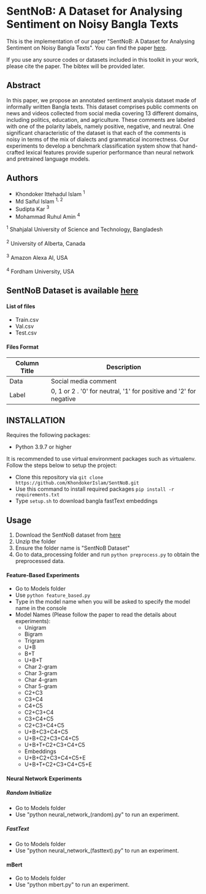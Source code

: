 # SentNoB: A Dataset for Analysing Sentiment on Noisy Bangla Texts

This is the implementation of our paper "SentNoB: A Dataset for Analysing Sentiment on Noisy Bangla Texts". You can find the paper [here](http://sudiptakar.info/assets/files/sentnob_emnlp_2021.pdf).


If you use any source codes or datasets included in this toolkit in your work, please cite the paper. The bibtex will be provided later.

## Abstract
In this paper, we propose an annotated sentiment
analysis dataset made of informally written
Bangla texts. This dataset comprises public
comments on news and videos collected
from social media covering 13 different domains,
including politics, education, and agriculture.
These comments are labeled with one
of the polarity labels, namely positive, negative,
and neutral. One significant characteristic
of the dataset is that each of the comments is
noisy in terms of the mix of dialects and grammatical
incorrectness. Our experiments to develop
a benchmark classification system show
that hand-crafted lexical features provide superior
performance than neural network and pretrained
language models.

## Authors

* Khondoker Ittehadul Islam <sup>1</sup>
* Md Saiful Islam <sup>1, 2</sup>
* Sudipta Kar <sup>3</sup>
* Mohammad Ruhul Amin <sup>4</sup>

<sup>1</sup> Shahjalal University of Science and Technology, Bangladesh
<br>
<br>
<sup>2</sup> University of Alberta, Canada
<br>
<br>
<sup>3</sup> Amazon Alexa AI, USA
<br>
<br>
<sup>4</sup> Fordham University, USA

## SentNoB Dataset is available [here](https://www.kaggle.com/cryptexcode/sentnob-sentiment-analysis-in-noisy-bangla-texts) 

#### List of files

* Train.csv
* Val.csv
* Test.csv

#### Files Format
Column Title | Description
------------ | -------------
Data | Social media comment
Label | 0, 1 or 2 . '0' for neutral, '1' for positive and '2' for negative

## INSTALLATION

Requires the following packages:
* Python 3.9.7 or higher

It is recommended to use virtual environment packages such as virtualenv. Follow the steps below to setup the project:
* Clone this repository via `git clone https://github.com/KhondokerIslam/SentNoB.git`
* Use this command to install required packages `pip install -r requirements.txt`
* Type `setup.sh` to download bangla fastText embeddings

## Usage

1. Download the SentNoB dataset from [here](https://www.kaggle.com/cryptexcode/sentnob-sentiment-analysis-in-noisy-bangla-texts)
2. Unzip the folder
3. Ensure the folder name is "SentNoB Dataset"
4. Go to data_processing folder and run `python preprocess.py` to obtain the preprocessed data.

#### Feature-Based Experiments
* Go to Models folder
* Use `python feature_based.py`
* Type in the model name when you will be asked to specify the model name in the console
* Model Names (Please follow the paper to read the details about experiments):
  * Unigram
  * Bigram
  * Trigram
  * U+B
  * B+T
  * U+B+T
  * Char 2-gram
  * Char 3-gram
  * Char 4-gram
  * Char 5-gram
  * C2+C3
  * C3+C4
  * C4+C5
  * C2+C3+C4
  * C3+C4+C5
  * C2+C3+C4+C5
  * U+B+C3+C4+C5
  * U+B+C2+C3+C4+C5
  * U+B+T+C2+C3+C4+C5
  * Embeddings
  * U+B+C2+C3+C4+C5+E
  * U+B+T+C2+C3+C4+C5+E
 
#### Neural Network Experiments
 
##### Random Initialize

* Go to Models folder
* Use "python neural_network_(random).py" to run an experiment.

##### FastText

* Go to Models folder
* Use "python neural_network_(fasttext).py" to run an experiment.

#### mBert

* Go to Models folder
* Use "python mbert.py" to run an experiment.

   
